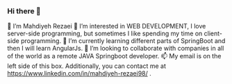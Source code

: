 ### Hi there 👋

👋 I’m Mahdiyeh Rezaei
👀 I’m interested in WEB DEVELOPMENT, I love server-side programming, but sometimes I like spending my time on client-side programming.
🌱 I’m currently learning different parts of SpringBoot and then I will learn AngularJs.
💞️ I’m looking to collaborate with companies in all of the world as a remote JAVA Springboot developer.
📫 My email is on the left side of this box. Additionally, you can contact me at https://www.linkedin.com/in/mahdiyeh-rezaei98/ .
